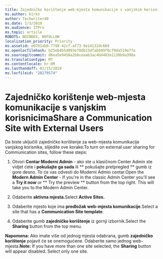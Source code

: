 ```yaml
---
title: Zajedničko korištenje web-mjesta komunikacije s vanjskim korisnicima
ms.author: kirks
author: Techwriter40
ms.date: 1/3/2019
ms.audience: ITPro
ms.topic: article
ROBOTS: NOINDEX, NOFOLLOW
localization_priority: Priority
ms.assetid: e0701ab9-7798-42cf-af73-9e14132dc669
ms.openlocfilehash: b25eb4b5d093e78db23dfab499f0cf9da519e7fa
ms.sourcegitcommit: d6ea5e9458a2b8ceaab3ac4bd483e1130b9a398a
ms.translationtype: MT
ms.contentlocale: hr-HR
ms.lasthandoff: 01/15/2019
ms.locfileid: "28279574"
---
```

# <a name="share-a-communication-site-with-external-users"></a><span data-ttu-id="667d5-102">Zajedničko korištenje web-mjesta komunikacije s vanjskim korisnicima</span><span class="sxs-lookup"><span data-stu-id="667d5-102">Share a Communication Site with External Users</span></span>

<span data-ttu-id="667d5-103">Da biste uključili zajedničko korištenje za web-mjesta komunikacije vanjskog korisnika, slijedite ove korake:</span><span class="sxs-lookup"><span data-stu-id="667d5-103">To turn on external user sharing for Communication sites, follow these steps:</span></span> 
  
1. <span data-ttu-id="667d5-p101">Otvori **Centar Moderni Admin** - ako ste u klasičnom Center Admin ste vidjet ćete i **pokušajte ga sada** ili \*\* pokušajte pretpregled \*\* gumb iz gore desno. To će vas odvesti do Moderni Admin centar.</span><span class="sxs-lookup"><span data-stu-id="667d5-p101">Open the **Modern Admin Center** - If you're in the classic Admin Center you'll see a **Try it now** or \*\* Try the preview \*\* button from the top right. This will take you to the Modern Admin Center.</span></span> 
  
2. <span data-ttu-id="667d5-106">Odaberite **aktivna mjesta.**</span><span class="sxs-lookup"><span data-stu-id="667d5-106">Select **Active Sites.**</span></span>
  
3. <span data-ttu-id="667d5-107">Odaberite mjesto koje ima **predložak web-mjesta komunikacije**.</span><span class="sxs-lookup"><span data-stu-id="667d5-107">Select a site that has a **Communication Site template**.</span></span> 
  
4. <span data-ttu-id="667d5-108">Odaberite gumb **zajedničko korištenje** iz gornji izbornik.</span><span class="sxs-lookup"><span data-stu-id="667d5-108">Select the **Sharing** button from the top menu.</span></span> 
  
 <span data-ttu-id="667d5-p102">**Napomena:** Ako imate više od jednog mjesta odabrana, gumb **zajedničko korištenje** pojavit će se onemogućene. Odaberite samo jednog web-mjesta.</span><span class="sxs-lookup"><span data-stu-id="667d5-p102">**Note:** If you have more than one site selected, the **Sharing** button will appear disabled. Select only one site.</span></span> 
  

